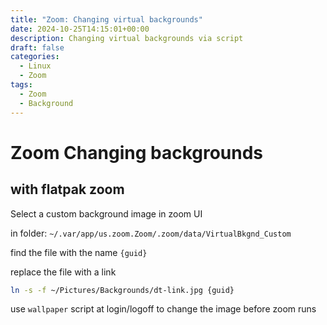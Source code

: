 ```yaml
---
title: "Zoom: Changing virtual backgrounds"
date: 2024-10-25T14:15:01+00:00
description: Changing virtual backgrounds via script
draft: false
categories:
  - Linux
  - Zoom
tags:
  - Zoom
  - Background
---
```

# Zoom Changing backgrounds

## with flatpak zoom

Select a custom background image in zoom UI

in folder:
`~/.var/app/us.zoom.Zoom/.zoom/data/VirtualBkgnd_Custom`

find the file with the name `{guid}`

replace the file with a link
```bash
ln -s -f ~/Pictures/Backgrounds/dt-link.jpg {guid}
```

use ``wallpaper`` script at login/logoff to change the image before zoom runs
